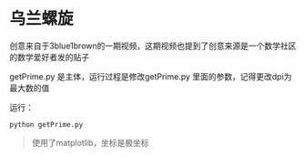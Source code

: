 # 乌兰螺旋
创意来自于3blue1brown的一期视频，这期视频也提到了创意来源是一个数学社区的数学爱好者发的贴子

getPrime.py 是主体，运行过程是修改getPrime.py 里面的参数，记得更改dpi为最大数的值

运行：
```
python getPrime.py
```

> 使用了matplotlib，坐标是极坐标
